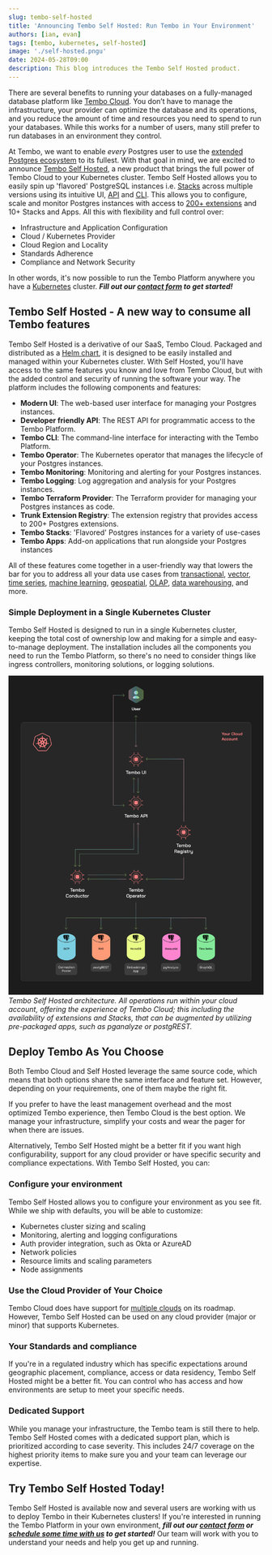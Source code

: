 ```yaml
---
slug: tembo-self-hosted
title: 'Announcing Tembo Self Hosted: Run Tembo in Your Environment'
authors: [ian, evan]
tags: [tembo, kubernetes, self-hosted]
image: './self-hosted.pngu'
date: 2024-05-28T09:00
description: This blog introduces the Tembo Self Hosted product.
---
```


There are several benefits to running your databases on a fully-managed database platform like [Tembo Cloud](https://cloud.tembo.io/). You don’t
have to manage the infrastructure, your provider can optimize the database and its operations, and you reduce the amount
of time and resources you need to spend to run your databases. While this works for a number of users, many still
prefer to run databases in an environment they control.

At Tembo, we want to enable _every_ Postgres user to use the [extended Postgres ecosystem](https://tembo.io/blog/tembo-manifesto) to its fullest. With that goal
in mind, we are excited to announce [Tembo Self Hosted](https://tembo.io/docs/product/software/tembo-self-hosted/overview),
a new product that brings the full power of Tembo Cloud to your
Kubernetes cluster. Tembo Self Hosted allows you to easily spin up 'flavored' PostgreSQL instances i.e.
[Stacks](https://tembo.io/docs/product/stacks/intro-to-stacks) across multiple
versions using its intuitive UI, [API](https://tembo.io/docs/development/api) and [CLI](https://tembo.io/docs/development/cli/getting_started).
This allows you to configure, scale and monitor Postgres instances with access to [200+ extensions](https://pgt.dev/)
and 10+ Stacks and Apps. All this with flexibility and full control over:
- Infrastructure and Application Configuration
- Cloud / Kubernetes Provider
- Cloud Region and Locality
- Standards Adherence
- Compliance and Network Security

In other words, it's now possible to run the Tembo Platform anywhere you have a [Kubernetes](https://kubernetes.io/) cluster. **_Fill out
our [contact form](https://forms.gle/8hSZMaNSjZ8gihh77) to get started!_**

## Tembo Self Hosted - A new way to consume all Tembo features

Tembo Self Hosted is a derivative of our SaaS, Tembo Cloud. Packaged and distributed as a
[Helm chart](https://github.com/tembo-io/tembo-self-hosted), it is designed to
be easily installed and managed within your Kubernetes cluster. With Self Hosted, you'll have access to the same
features you know and love from Tembo Cloud, but with the added control and security of running the software your way.
The platform includes the following components and features:

- **Modern UI**: The web-based user interface for managing your Postgres instances.
- **Developer friendly API**: The REST API for programmatic access to the Tembo Platform.
- **Tembo CLI**: The command-line interface for interacting with the Tembo Platform.
- **Tembo Operator**: The Kubernetes operator that manages the lifecycle of your Postgres instances.
- **Tembo Monitoring**: Monitoring and alerting for your Postgres instances.
- **Tembo Logging**: Log aggregation and analysis for your Postgres instances.
- **Tembo Terraform Provider**: The Terraform provider for managing your Postgres instances as code.
- **Trunk Extension Registry**: The extension registry that provides access to 200+ Postgres extensions.
- **Tembo Stacks**: 'Flavored' Postgres instances for a variety of use-cases
- **Tembo Apps**: Add-on applications that run alongside your Postgres instances

All of these features come together in a user-friendly way that lowers the bar for you
to address all your data use cases from [transactional](https://tembo.io/docs/product/stacks/transactional/oltp),
[vector](https://tembo.io/docs/product/stacks/ai/vectordb), [time series](https://tembo.io/docs/product/stacks/analytical/timeseries),
[machine learning](https://tembo.io/docs/product/stacks/ai/machine-learning),
[geospatial](https://tembo.io/docs/product/stacks/analytical/geospatial),
[OLAP](https://tembo.io/docs/product/stacks/analytical/olap), [data warehousing](https://tembo.io/docs/product/stacks/analytical/data-warehouse), and more.
 
### Simple Deployment in a Single Kubernetes Cluster
Tembo Self Hosted is designed to run in a single Kubernetes cluster, keeping the total cost of ownership low and making
for a simple and easy-to-manage deployment. The installation includes all the components you need to
run the Tembo Platform, so there's no need to consider things like ingress controllers, monitoring solutions, or logging
solutions.

![Tembo Self Hosted Architecture](./tembo-architecture-diagram.png)
_Tembo Self Hosted architecture. All operations run within your cloud account, offering the
experience of Tembo Cloud; this including the availability of extensions and Stacks, that can be augmented by utilizing
pre-packaged apps, such as pganalyze or postgREST._


## Deploy Tembo As You Choose

Both Tembo Cloud and Self Hosted leverage the same source code, which means that both options share the same interface
and feature set. However, depending on your requirements, one of them maybe the right fit.

If you prefer to have the least management overhead and the most optimized Tembo experience, then Tembo Cloud is the best
option. We manage your infrastructure, simplify your costs and wear the pager for when there are issues. 

Alternatively, Tembo Self Hosted might be a better fit if you want high configurability, support for any cloud provider
or have specific security and compliance expectations. With Tembo Self Hosted, you can:

### Configure your environment

Tembo Self Hosted allows you to configure your environment as you see fit. While we ship with defaults,
you will be able to customize:
- Kubernetes cluster sizing and scaling
- Monitoring, alerting and logging configurations
- Auth provider integration, such as Okta or AzureAD
- Network policies
- Resource limits and scaling parameters
- Node assignments

### Use the Cloud Provider of Your Choice
Tembo Cloud does have support for [multiple clouds](https://roadmap.tembo.io/roadmap?id=2798765b-6a5e-41eb-876a-971d360966b4)
on its roadmap. However, Tembo Self Hosted can be used on any cloud provider (major or minor)
that supports Kubernetes.

### Your Standards and compliance
If you're in a regulated industry which has specific expectations around geographic placement, compliance, access
or data residency, Tembo Self Hosted might be a better fit. You can control who has access and how environments
are setup to meet your specific needs. 

### Dedicated Support
While you manage your infrastructure, the Tembo team is still there to help. Tembo Self Hosted comes with a dedicated support
plan, which is prioritized according to case severity. This includes 24/7 coverage on the highest priority items to make sure you
and your team can leverage our expertise.

## Try Tembo Self Hosted Today!
Tembo Self Hosted is available now and several users are working with us to deploy Tembo in their Kubernetes clusters! If you're interested
in running the Tembo Platform in your own environment, **_fill out our [contact form](https://forms.gle/8hSZMaNSjZ8gihh77) or [schedule some time with us](https://calendly.com/ian-tembo) to get started!_** Our
team will work with you to understand your needs and help you get up and running.
